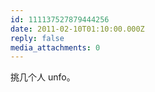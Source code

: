 ```yaml
---
id: 111137527879444256
date: 2011-02-10T01:10:00.000Z
reply: false
media_attachments: 0
---
```


挑几个人 unfo。 ​​​​

